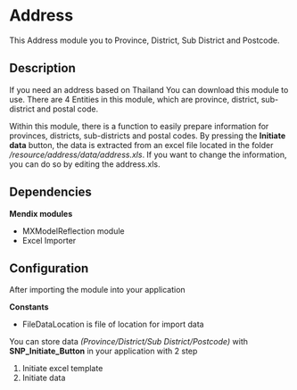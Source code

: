 # Address
This Address module you to Province, District, Sub District and Postcode.

## Description
If you need an address based on Thailand You can download this module to use. There are 4 Entities in this module, which are province, district, sub-district and postal code.

Within this module, there is a function to easily prepare information for provinces, districts, sub-districts and postal codes. By pressing the **Initiate data** button, the data is extracted from an excel file located in the folder */resource/address/data/address.xls*. If you want to change the information, you can do so by editing the address.xls.

## Dependencies
**Mendix modules**
- MXModelReflection module
- Excel Importer

## Configuration
After importing the module into your application

**Constants**
- FileDataLocation is file of location for import data 

You can store data *(Province/District/Sub District/Postcode)* with **SNP_Initiate_Button** in your application with 2 step
1. Initiate excel template
2. Initiate data


